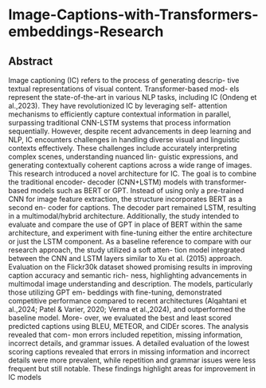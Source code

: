 # Image-Captions-with-Transformers-embeddings-Research

## Abstract 

Image captioning (IC) refers to the process of generating descrip- tive textual representations of visual content. Transformer-based mod- els represent the state-of-the-art in various NLP tasks, including IC (Ondeng et al.,2023). They have revolutionized IC by leveraging self- attention mechanisms to efficiently capture contextual information in parallel, surpassing traditional CNN-LSTM systems that process information sequentially. However, despite recent advancements in deep learning and NLP, IC encounters challenges in handling diverse visual and linguistic contexts effectively.  These challenges include accurately interpreting complex scenes, understanding nuanced lin- guistic expressions, and generating contextually coherent captions across  a  wide  range  of  images.   This  research  introduced  a  novel architecture for IC. The goal is to combine the traditional encoder- decoder (CNN+LSTM) models with transformer-based models such as BERT or GPT. Instead of using only a pre-trained CNN for image feature extraction, the structure incorporates BERT as a second en- coder for captions. The decoder part remained LSTM, resulting in a multimodal/hybrid architecture.  Additionally, the study intended to evaluate and compare the use of GPT in place of BERT within the same architecture, and experiment with fine-tuning either the entire architecture or just the LSTM component. As a baseline reference to compare with our research approach, the study utilized a soft atten- tion model integrated between the CNN and LSTM layers similar to Xu et al. (2015) approach. Evaluation on the Flickr30k dataset showed promising results in improving caption accuracy and semantic rich- ness, highlighting advancements in multimodal image understanding and description.  The models, particularly those utilizing GPT em- beddings with fine-tuning, demonstrated competitive performance compared to recent architectures (Alqahtani et al.,2024; Patel & Varier, 2020; Verma et al.,2024), and outperformed the baseline model. More- over, we evaluated the best and least scored predicted captions using BLEU, METEOR, and CIDEr scores. The analysis revealed that com- mon errors included repetition, missing information, incorrect details, and  grammar  issues.   A  detailed  evaluation  of  the  lowest  scoring captions revealed that errors in missing information and incorrect details were more prevalent, while repetition and grammar issues were less frequent but still notable. These findings highlight areas for improvement in IC models
